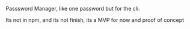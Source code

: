 Passsword Manager, like one password but for the cli.

Its not in npm, and its not finish, its a MVP for now and proof of concept
